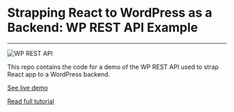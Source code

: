 # Strapping React to WordPress as a Backend: WP REST API Example
***
![WP REST API](https://snipcart.com/media/175825/wordpress-as-headless-cms.png)

This repo contains the code for a demo of the WP REST API used to strap React app to a WordPress backend.

[See live demo](https://snipcart-wordpress-react.netlify.com/#!/)

[Read full tutorial](https://snipcart.com/blog/reactjs-wordpress-rest-api-example)
